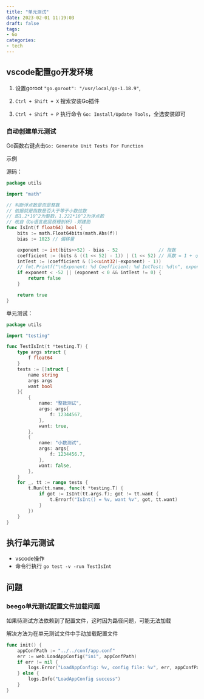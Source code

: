 ```yaml
---
title: "单元测试"
date: 2023-02-01 11:19:03
draft: false
tags:
- Go
categories:
- tech
---
```


## vscode配置go开发环境

1. 设置goroot `"go.goroot": "/usr/local/go-1.18.9"`,

2. `Ctrl + Shift + X` 搜索安装Go插件

3. `Ctrl + Shift + P` 执行命令 `Go: Install/Update Tools`，全选安装即可

### 自动创建单元测试
Go函数右键点击`Go: Generate Unit Tests For Function`

示例

源码：
```go
package utils

import "math"

// 判断浮点数是否是整数
// 依据就是指数是否大于等于小数位数
// 即1.2*10^2为整数，1.222*10^2为浮点数
// 改自《Go语言底层原理剖析》-郑建勋
func IsInt(f float64) bool {
	bits := math.Float64bits(math.Abs(f))
	bias := 1023 // 偏移量

	exponent := int(bits>>52) - bias - 52               // 指数
	coefficient := (bits & ((1 << 52) - 1)) | (1 << 52) // 系数 = 1 + 小数
	intTest := (coefficient & (1<<uint32(-exponent) - 1))
	// fmt.Printf("\nExponent: %d Coefficient: %d IntTest: %d\n", exponent, coefficient, intTest)
	if exponent < -52 || (exponent < 0 && intTest != 0) {
		return false
	}

	return true
}
```

单元测试：

```go
package utils

import "testing"

func TestIsInt(t *testing.T) {
	type args struct {
		f float64
	}
	tests := []struct {
		name string
		args args
		want bool
	}{
		{
			name: "整数测试",
			args: args{
				f: 12344567,
			},
			want: true,
		},
		{
			name: "小数测试",
			args: args{
				f: 1234456.7,
			},
			want: false,
		},
	}
	for _, tt := range tests {
		t.Run(tt.name, func(t *testing.T) {
			if got := IsInt(tt.args.f); got != tt.want {
				t.Errorf("IsInt() = %v, want %v", got, tt.want)
			}
		})
	}
}
```

## 执行单元测试

- vscode操作
- 命令行执行 `go test -v -run TestIsInt`

## 问题

### beego单元测试配置文件加载问题

如果待测试方法依赖到了配置文件，这时因为路径问题，可能无法加载

解决方法为在单元测试文件中手动加载配置文件

```go
func init() {
	appConfPath := "../../conf/app.conf"
	err := web.LoadAppConfig("ini", appConfPath)
	if err != nil {
		logs.Error("LoadAppConfig: %v, config file: %v", err, appConfPath)
	} else {
		logs.Info("LoadAppConfig success")
	}
}
```
